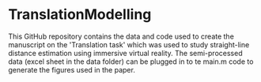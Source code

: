 # TranslationModelling
This GitHub repository contains the data and code used to create the manuscript on the 'Translation task' which was used to study straight-line distance estimation using immersive virtual reality.
The semi-processed data (excel sheet in the data folder) can be plugged in to te main.m code to generate the figures used in the paper.

